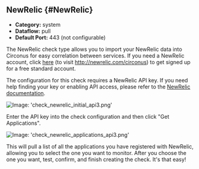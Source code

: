 ## NewRelic {#NewRelic}
 * **Category:** system
 * **Dataflow:** pull
 * **Default Port:** 443 (not configurable)

The NewRelic check type allows you to import your NewRelic data into Circonus for easy correlation between services. If you need a NewRelic account, click [here](http://newrelic.com/circonus) (to visit http://newrelic.com/circonus) to get signed up for a free standard account.

The configuration for this check requires a NewRelic API key. If you need help finding your key or enabling API access, please refer to the  [NewRelic documentation](https://newrelic.com/docs/instrumentation/getting-started-with-the-new-relic-rest-api#setup).

![Image: 'check_newrelic_initial_api3.png'](/assets/check_newrelic_initial_api3.png?raw=true)

Enter the API key into the check configuration and then click "Get Applications".

![Image: 'check_newrelic_applications_api3.png'](/assets/check_newrelic_applications_api3.png?raw=true)

This will pull a list of all the applications you have registered with NewRelic, allowing you to select the one you want to monitor. After you choose the one you want, test, confirm, and finish creating the check. It's that easy!
